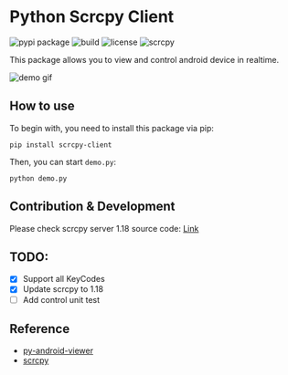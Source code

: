 # Python Scrcpy Client

![pypi package](https://img.shields.io/pypi/v/scrcpy-client)
![build](https://img.shields.io/github/workflow/status/leng-yue/py-scrcpy-client/CI)
![license](https://img.shields.io/github/license/leng-yue/py-scrcpy-client)
![scrcpy](https://img.shields.io/badge/scrcpy-v1.18-violet)

This package allows you to view and control android device in realtime. 

![demo gif](https://raw.githubusercontent.com/leng-yue/py-scrcpy-client/main/demo.gif)

## How to use
To begin with, you need to install this package via pip:
```shell
pip install scrcpy-client
```
Then, you can start `demo.py`:
```shell
python demo.py
```

## Contribution & Development
Please check scrcpy server 1.18 source code: [Link](https://github.com/Genymobile/scrcpy/tree/v1.18/server)

## TODO:
- [x] Support all KeyCodes
- [x] Update scrcpy to 1.18
- [ ] Add control unit test

## Reference
- [py-android-viewer](https://github.com/razumeiko/py-android-viewer)
- [scrcpy](https://github.com/Genymobile/scrcpy)

